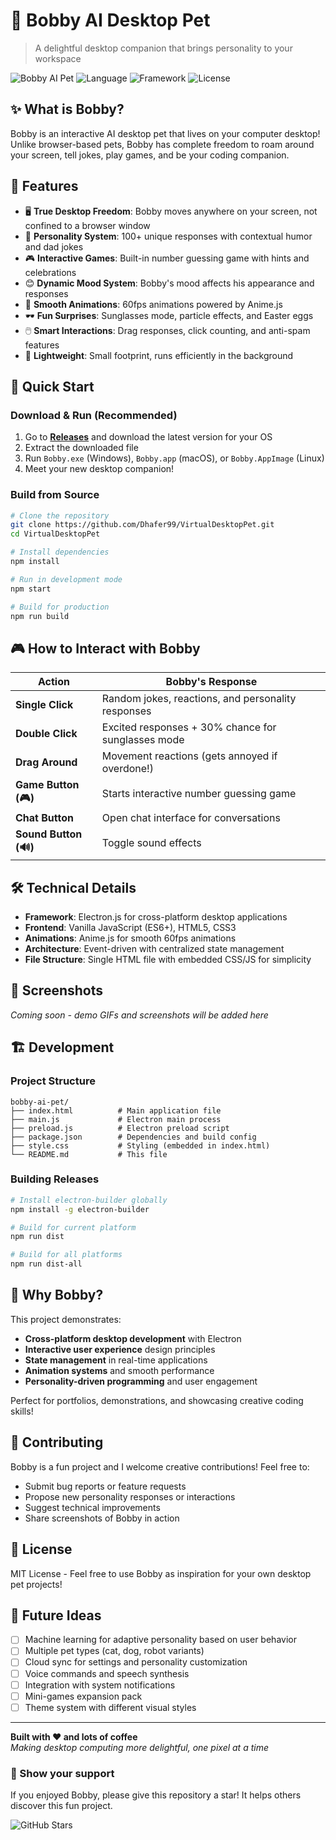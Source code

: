 # 🤖 Bobby AI Desktop Pet

> A delightful desktop companion that brings personality to your workspace

![Bobby AI Pet](https://img.shields.io/badge/Platform-Windows%20%7C%20macOS%20%7C%20Linux-blue)
![Language](https://img.shields.io/badge/Language-JavaScript-yellow)
![Framework](https://img.shields.io/badge/Framework-Electron-47848F)
![License](https://img.shields.io/badge/License-MIT-green)

## ✨ What is Bobby?

Bobby is an interactive AI desktop pet that lives on your computer desktop! Unlike browser-based pets, Bobby has complete freedom to roam around your screen, tell jokes, play games, and be your coding companion.

## 🎯 Features

- 🖥️ **True Desktop Freedom**: Bobby moves anywhere on your screen, not confined to a browser window
- 💬 **Personality System**: 100+ unique responses with contextual humor and dad jokes
- 🎮 **Interactive Games**: Built-in number guessing game with hints and celebrations
- 😊 **Dynamic Mood System**: Bobby's mood affects his appearance and responses
- 🎨 **Smooth Animations**: 60fps animations powered by Anime.js
- 🕶️ **Fun Surprises**: Sunglasses mode, particle effects, and Easter eggs
- 🖱️ **Smart Interactions**: Drag responses, click counting, and anti-spam features
- 💾 **Lightweight**: Small footprint, runs efficiently in the background

## 🚀 Quick Start

### Download & Run (Recommended)
1. Go to **[Releases](../../releases)** and download the latest version for your OS
2. Extract the downloaded file
3. Run `Bobby.exe` (Windows), `Bobby.app` (macOS), or `Bobby.AppImage` (Linux)
4. Meet your new desktop companion!

### Build from Source
```bash
# Clone the repository
git clone https://github.com/Dhafer99/VirtualDesktopPet.git
cd VirtualDesktopPet

# Install dependencies
npm install

# Run in development mode
npm start

# Build for production
npm run build
```

## 🎮 How to Interact with Bobby

| Action | Bobby's Response |
|--------|------------------|
| **Single Click** | Random jokes, reactions, and personality responses |
| **Double Click** | Excited responses + 30% chance for sunglasses mode |
| **Drag Around** | Movement reactions (gets annoyed if overdone!) |
| **Game Button (🎮)** | Starts interactive number guessing game |
| **Chat Button** | Open chat interface for conversations |
| **Sound Button (🔊)** | Toggle sound effects |

## 🛠️ Technical Details

- **Framework**: Electron.js for cross-platform desktop applications
- **Frontend**: Vanilla JavaScript (ES6+), HTML5, CSS3
- **Animations**: Anime.js for smooth 60fps animations
- **Architecture**: Event-driven with centralized state management
- **File Structure**: Single HTML file with embedded CSS/JS for simplicity

## 📱 Screenshots

*Coming soon - demo GIFs and screenshots will be added here*

## 🏗️ Development

### Project Structure
```
bobby-ai-pet/
├── index.html          # Main application file
├── main.js             # Electron main process
├── preload.js          # Electron preload script
├── package.json        # Dependencies and build config
├── style.css           # Styling (embedded in index.html)
└── README.md           # This file
```

### Building Releases
```bash
# Install electron-builder globally
npm install -g electron-builder

# Build for current platform
npm run dist

# Build for all platforms
npm run dist-all
```

## 🎯 Why Bobby?

This project demonstrates:
- **Cross-platform desktop development** with Electron
- **Interactive user experience** design principles
- **State management** in real-time applications
- **Animation systems** and smooth performance
- **Personality-driven programming** and user engagement

Perfect for portfolios, demonstrations, and showcasing creative coding skills!

## 🤝 Contributing

Bobby is a fun project and I welcome creative contributions! Feel free to:
- Submit bug reports or feature requests
- Propose new personality responses or interactions
- Suggest technical improvements
- Share screenshots of Bobby in action

## 📄 License

MIT License - Feel free to use Bobby as inspiration for your own desktop pet projects!

## 🎊 Future Ideas

- [ ] Machine learning for adaptive personality based on user behavior
- [ ] Multiple pet types (cat, dog, robot variants)
- [ ] Cloud sync for settings and personality customization
- [ ] Voice commands and speech synthesis
- [ ] Integration with system notifications
- [ ] Mini-games expansion pack
- [ ] Theme system with different visual styles

---

**Built with ❤️ and lots of coffee**  
*Making desktop computing more delightful, one pixel at a time*

### 🌟 Show your support
If you enjoyed Bobby, please give this repository a star! It helps others discover this fun project.

![GitHub Stars](https://img.shields.io/github/stars/Dhafer99/VirtualDesktopPet?style=social)



